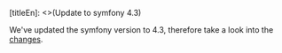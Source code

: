 [titleEn]: <>(Update to symfony 4.3)

We've updated the symfony version to 4.3, therefore take a look into the [changes](https://github.com/symfony/symfony/blob/4.4/UPGRADE-4.3.md).  